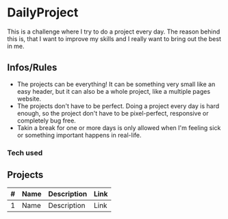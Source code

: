 # DailyProject

This is a challenge where I try to do a project every day. The reason behind this is, that I want to improve my skills and I really want to bring out the best in me.

## Infos/Rules

* The projects can be everything! It can be something very small like an easy header, but it can also be a whole project, like a multiple pages website.
* The projects don't have to be perfect. Doing a project every day is hard enough, so the project don't have to be pixel-perfect, responsive or completely bug free.
* Takin a break for one or more days is only allowed when I'm feeling sick or something important happens in real-life.

### Tech used


## Projects

| #  |  Name | Description  |  Link |
|----|-------|--------------|-------|
|1|Name|Description|Link|
